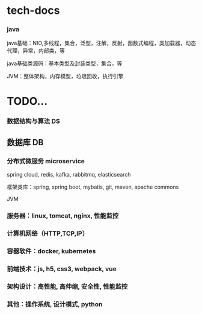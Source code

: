 # tech-docs
### java

java基础：NIO,多线程，集合，泛型，注解，反射，函数式编程，类加载器，动态代理，异常，内部类，等

java基础类源码：基本类型及封装类型，集合，等

JVM：整体架构，内存模型，垃圾回收，执行引擎



# TODO...

### 数据结构与算法 DS

## 数据库 DB

### 分布式微服务 microservice

spring cloud, redis, kafka, rabbitmq, elasticsearch

框架类库：spring, spring boot, mybatis, git, maven, apache commons

JVM

### 服务器：linux, tomcat, nginx, 性能监控 

### 计算机网络（HTTP,TCP,IP）

### 容器软件：docker, kubernetes

### 前端技术：js, h5, css3, webpack, vue

### 架构设计：高性能, 高伸缩, 安全性, 性能监控

### 其他：操作系统, 设计模式, python



# 